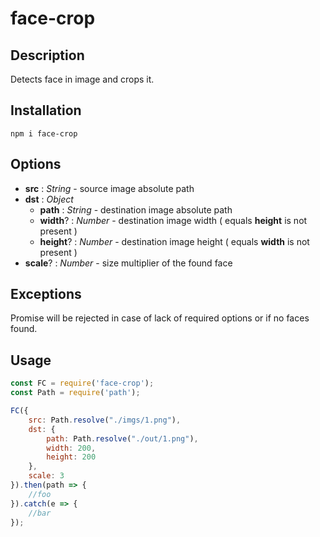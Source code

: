 # face-crop
## Description
Detects face in image and crops it.

## Installation
`npm i face-crop`

## Options
- **src** : _String_ - source image absolute path
- **dst** : _Object_
  - **path** : _String_ - destination image absolute path
  - **width**? : _Number_ - destination image width ( equals **height** is not present )
  - **height**? : _Number_ - destination image height ( equals **width** is not present )
- **scale**? : _Number_ - size multiplier of the found face

## Exceptions
Promise will be rejected in case of lack of required options or if no faces found.

## Usage
```javascript
const FC = require('face-crop');
const Path = require('path');

FC({
    src: Path.resolve("./imgs/1.png"),
    dst: {
        path: Path.resolve("./out/1.png"),
        width: 200,
        height: 200
    },
    scale: 3
}).then(path => {
    //foo
}).catch(e => {
    //bar
});
```
